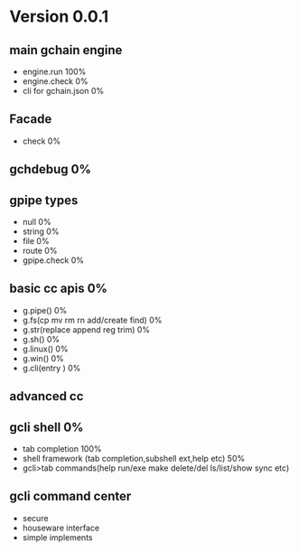 
# Version 0.0.1

## main gchain engine
* engine.run  100%
* engine.check 0%
* cli for gchain.json 0%

## Facade
* check 0%

## gchdebug 0%

## gpipe types
* null  0%
* string 0%
* file 0%
* route 0%
* gpipe.check 0%

## basic cc apis 0%
* g.pipe()  0%  
* g.fs(cp mv rm rn add/create find)  0%
* g.str(replace append reg trim) 0%
* g.sh()    0%
* g.linux()  0%
* g.win()   0%
* g.cli(entry )  0%

## advanced cc


## gcli shell 0%
* tab completion 100%
* shell framework (tab completion,subshell ext,help  etc)  50%
* gcli>tab commands(help run/exe make delete/del ls/list/show sync etc)

## gcli command center
* secure 
* houseware interface
* simple implements



